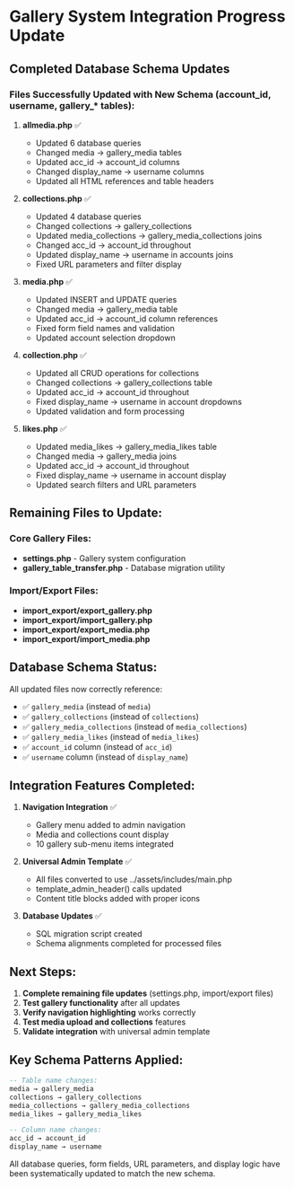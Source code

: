 # Gallery System Integration Progress Update

## Completed Database Schema Updates

### Files Successfully Updated with New Schema (account_id, username, gallery_* tables):

1. **allmedia.php** ✅ 
   - Updated 6 database queries
   - Changed media → gallery_media tables
   - Updated acc_id → account_id columns
   - Changed display_name → username columns
   - Updated all HTML references and table headers

2. **collections.php** ✅
   - Updated 4 database queries  
   - Changed collections → gallery_collections
   - Updated media_collections → gallery_media_collections joins
   - Changed acc_id → account_id throughout
   - Updated display_name → username in accounts joins
   - Fixed URL parameters and filter display

3. **media.php** ✅
   - Updated INSERT and UPDATE queries
   - Changed media → gallery_media table
   - Updated acc_id → account_id column references
   - Fixed form field names and validation
   - Updated account selection dropdown

4. **collection.php** ✅
   - Updated all CRUD operations for collections
   - Changed collections → gallery_collections table
   - Updated acc_id → account_id throughout
   - Fixed display_name → username in account dropdowns
   - Updated validation and form processing

5. **likes.php** ✅
   - Updated media_likes → gallery_media_likes table
   - Changed media → gallery_media joins
   - Updated acc_id → account_id throughout
   - Fixed display_name → username in account display
   - Updated search filters and URL parameters

## Remaining Files to Update:

### Core Gallery Files:
- **settings.php** - Gallery system configuration
- **gallery_table_transfer.php** - Database migration utility

### Import/Export Files:
- **import_export/export_gallery.php**
- **import_export/import_gallery.php** 
- **import_export/export_media.php**
- **import_export/import_media.php**

## Database Schema Status:

All updated files now correctly reference:
- ✅ `gallery_media` (instead of `media`)
- ✅ `gallery_collections` (instead of `collections`) 
- ✅ `gallery_media_collections` (instead of `media_collections`)
- ✅ `gallery_media_likes` (instead of `media_likes`)
- ✅ `account_id` column (instead of `acc_id`)
- ✅ `username` column (instead of `display_name`)

## Integration Features Completed:

1. **Navigation Integration** ✅
   - Gallery menu added to admin navigation
   - Media and collections count display
   - 10 gallery sub-menu items integrated

2. **Universal Admin Template** ✅
   - All files converted to use ../assets/includes/main.php
   - template_admin_header() calls updated
   - Content title blocks added with proper icons

3. **Database Updates** ✅
   - SQL migration script created
   - Schema alignments completed for processed files

## Next Steps:

1. **Complete remaining file updates** (settings.php, import/export files)
2. **Test gallery functionality** after all updates
3. **Verify navigation highlighting** works correctly
4. **Test media upload and collections** features
5. **Validate integration** with universal admin template

## Key Schema Patterns Applied:

```sql
-- Table name changes:
media → gallery_media
collections → gallery_collections  
media_collections → gallery_media_collections
media_likes → gallery_media_likes

-- Column name changes:
acc_id → account_id
display_name → username
```

All database queries, form fields, URL parameters, and display logic have been systematically updated to match the new schema.

